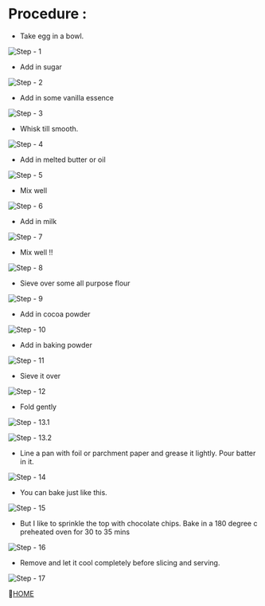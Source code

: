 # Procedure : 
  - Take egg in a bowl. 
  
  ![Step - 1](https://i1.wp.com/www.yummytummyaarthi.com/wp-content/uploads/2017/09/IMG_8105.jpg?w=500&ssl=1)
  - Add in sugar
  
  ![Step - 2](https://i0.wp.com/www.yummytummyaarthi.com/wp-content/uploads/2017/09/IMG_8106.jpg?w=500&ssl=1)
  - Add in some vanilla essence 
  
  ![Step - 3](https://i1.wp.com/www.yummytummyaarthi.com/wp-content/uploads/2017/09/IMG_8107.jpg?w=500&ssl=1)
  - Whisk till smooth. 
  
  ![Step - 4](https://i2.wp.com/www.yummytummyaarthi.com/wp-content/uploads/2017/09/IMG_8108.jpg?w=500&ssl=1)
  - Add in melted butter or oil 
  
  ![Step - 5](https://i1.wp.com/www.yummytummyaarthi.com/wp-content/uploads/2017/09/IMG_8109.jpg?w=500&ssl=1)
  - Mix well 
  
  ![Step - 6](https://i1.wp.com/www.yummytummyaarthi.com/wp-content/uploads/2017/09/IMG_8110.jpg?w=500&ssl=1)
  - Add in milk 
  
  ![Step - 7](https://i2.wp.com/www.yummytummyaarthi.com/wp-content/uploads/2017/09/IMG_8111.jpg?w=500&ssl=1)
  - Mix well !!
  
  ![Step - 8](https://i1.wp.com/www.yummytummyaarthi.com/wp-content/uploads/2017/09/IMG_8112.jpg?w=500&ssl=1)
  - Sieve over some all purpose flour 
  
  ![Step - 9](https://i2.wp.com/www.yummytummyaarthi.com/wp-content/uploads/2017/09/IMG_8114.jpg?w=500&ssl=1)
  - Add in cocoa powder 
  
  ![Step - 10](https://i0.wp.com/www.yummytummyaarthi.com/wp-content/uploads/2017/09/IMG_8115.jpg?w=500&ssl=1)
  - Add in baking powder 
  
  ![Step - 11](https://i0.wp.com/www.yummytummyaarthi.com/wp-content/uploads/2017/09/IMG_8116.jpg?w=500&ssl=1)
  - Sieve it over 
  
  ![Step - 12](https://i1.wp.com/www.yummytummyaarthi.com/wp-content/uploads/2017/09/IMG_8118.jpg?w=500&ssl=1)
  - Fold gently 
  
  ![Step - 13.1](https://i1.wp.com/www.yummytummyaarthi.com/wp-content/uploads/2017/09/IMG_8119.jpg?w=500&ssl=1)
  
  ![Step - 13.2](https://i1.wp.com/www.yummytummyaarthi.com/wp-content/uploads/2017/09/IMG_8120.jpg?w=500&ssl=1)
  - Line a pan with foil or parchment paper and grease it lightly. Pour batter in it. 
  
  ![Step - 14](https://i2.wp.com/www.yummytummyaarthi.com/wp-content/uploads/2017/09/IMG_8122.jpg?w=500&ssl=1)
  -  You can bake just like this. 
  
  ![Step - 15](https://i0.wp.com/www.yummytummyaarthi.com/wp-content/uploads/2017/09/IMG_8123.jpg?w=500&ssl=1)
  - But I like to sprinkle the top with chocolate chips. Bake in a 180 degree c preheated oven for 30 to 35 mins 
  
  ![Step - 16](https://i0.wp.com/www.yummytummyaarthi.com/wp-content/uploads/2017/09/IMG_8124.jpg?w=500&ssl=1)
  - Remove and let it cool completely before slicing and serving. 
  
  ![Step - 17](https://thedessertedgirl.com/wp-content/uploads/2014/11/ChocolateChipCake2.jpg)

  🏡[HOME](https://chaitanyasingh11.github.io/Chocolate-Cake/)
